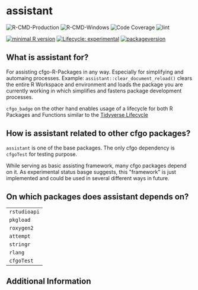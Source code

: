 # assistant

![R-CMD-Production](https://github.com/cfgo/assistant/workflows/R-CMD-Production/badge.svg)
![R-CMD-Windows](https://github.com/cfgo/assistant/workflows/R-CMD-Windows/badge.svg)
![Code Coverage](https://github.com/cfgo/assistant/workflows/Code%20Coverage/badge.svg)
![lint](https://github.com/cfgo/assistant/workflows/lint/badge.svg)

[![minimal R
version](https://img.shields.io/badge/R%3E%3D-3.6.0-6666ff.svg)](https://cran.r-project.org/)
[![Lifecycle:
experimental](https://img.shields.io/badge/lifecycle-experimental-orange.svg)](https://www.tidyverse.org/lifecycle/#experimental)
[![packageversion](https://img.shields.io/badge/Package%20version-0.0.2-orange.svg?style=flat-square)](commits/master)

## What is assistant for?
For assisting cfgo-R-Packages in any way. Especially for simplifying and automaing processes.
Example: `assistant::clear_document_reload()` clears the entire R Workspace and environment and loads the package you are currently working in which simplifies and fastens package development processes.

`cfgo_badge` on the other hand enables usage of a lifecycle for both R Packages and Functions similar to the [Tidyverse Lifecycle](https://www.tidyverse.org/lifecycle/)

## How is assistant related to other cfgo packages?
`assistant` is one of the base packages. The only cfgo dependency is `cfgoTest` for testing purpose.

While serving as basic assisting framework, many cfgo packages depend on it. As experimental status basge suggests, this "framework" is just implemented and could be used in several different ways in future.

## On which packages does assistant depends on?

|                |
| :------------- |
| `rstudioapi`   |
| `pkgload`      |
| `roxygen2`     |
| `attempt`      |
| `stringr`      |
| `rlang`        |
| `cfgoTest`     |

## Additional Information

